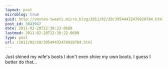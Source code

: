 ```yaml
---
layout: post
microblog: true
guid: http://vmstan-tweets.micro.blog/2011/02/20/39544432478920704.html
post_id: 3043947
date: 2011-02-20T22:38:22-0600
lastmod: 2011-02-20T22:38:22-0600
type: post
url: /2011/02/20/39544432478920704.html
---
```

Just shined my wife's boots I don't even shine my own boots. I guess I better do that...
